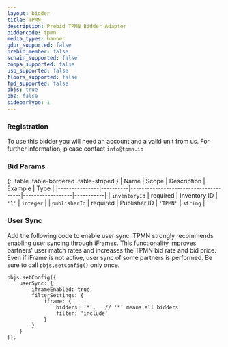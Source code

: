 ```yaml
---
layout: bidder
title: TPMN
description: Prebid TPMN Bidder Adaptor
biddercode: tpmn
media_types: banner
gdpr_supported: false
prebid_member: false
schain_supported: false
coppa_supported: false
usp_supported: false
floors_supported: false
fpd_supported: false
pbjs: true
pbs: false
sidebarType: 1
---
```



### Registration

To use this bidder you will need an account and a valid unit from us. 
For further information, please contact `info@tpmn.io`

### Bid Params

{: .table .table-bordered .table-striped }
| Name          | Scope    | Description                          | Example          | Type      |
|---------------|----------|--------------------------------------|------------------|-----------|
| `inventoryId` | required | Inventory ID                         | `'1'`            | `integer` |
| `publisherId` | required | Publisher ID                         | `'TPMN'`         | `string`  |

### User Sync

Add the following code to enable user sync. 
TPMN strongly recommends enabling user syncing through iFrames. 
This functionality improves partners' user match rates and increases the TPMN bid rate and bid price.
Even if iFrame is not active, user sync of some partners is performed.
Be sure to call `pbjs.setConfig()` only once.

```
pbjs.setConfig({
    userSync: {
        iframeEnabled: true,
        filterSettings: {
            iframe: {
                bidders: '*',   // '*' means all bidders
                filter: 'include'
            }
        }
    }
});
```
